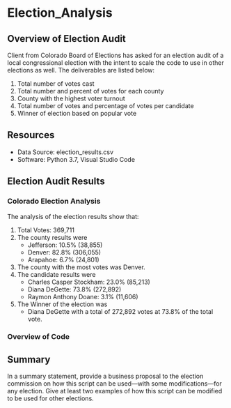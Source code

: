 # Election_Analysis

## Overview of Election Audit
Client from Colorado Board of Elections has asked for an election audit of a local congressional election with the intent to scale the code to use in other elections as well.  The deliverables are listed below:

1. Total number of votes cast
2. Total number and percent of votes for each county
3. County with the highest voter turnout
4. Total number of votes and percentage of votes per candidate
5. Winner of election based on popular vote

## Resources
 - Data Source: election_results.csv
 - Software: Python 3.7, Visual Studio Code

## Election Audit Results
### Colorado Election Analysis 
The analysis of the election results show that:
1. Total Votes: 369,711
2. The county results were
   - Jefferson: 10.5% (38,855)
   - Denver: 82.8% (306,055)
   - Arapahoe: 6.7% (24,801)
3. The county with the most votes was Denver. 
4. The candidate results were
   - Charles Casper Stockham: 23.0% (85,213)
   - Diana DeGette: 73.8% (272,892)
   - Raymon Anthony Doane: 3.1% (11,606)
5. The Winner of the election was
   - Diana DeGette with a total of 272,892 votes at 73.8% of the total vote.

### Overview of Code

## Summary
 In a summary statement, provide a business proposal to the election commission on how this script can be used—with some modifications—for any election. Give at least two examples of how this script can be modified to be used for other elections.
